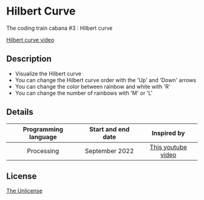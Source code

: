 # Hilbert Curve
The coding train cabana #3 : Hilbert curve

[Hilbert curve video](https://user-images.githubusercontent.com/120074055/206556005-f975b93c-ae7d-434f-9e78-964026d0af1b.mp4)

## Description
- Visualize the Hilbert curve 
- You can change the Hilbert curve order with the 'Up' and 'Down' arrows
- You can change the color between rainbow and white with 'R'
- You can change the number of rainbows with 'M' or 'L'

## Details
| Programming language | Start and end date | Inspired by |
| :---: | :---: | :---: |
| Processing | September 2022 | [This youtube video](https://youtu.be/dSK-MW-zuAc) |


## License

[The Unlicense](LICENSE)
